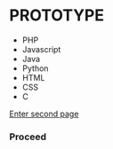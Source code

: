 <!DOCTYPE html>
<html>
     <head>
          <title> Namastay</title>
     </head>
  <body>
    <h1>  PROTOTYPE</h1>
       <ul>
            <li>PHP</li>
            <li>Javascript</li>
            <li>Java</li>
            <li>Python</li>
            <li>HTML</li>
            <li>CSS</li>
            <li>C</li>
       </ul>
       <a href="https://beastx889.github.io/Prototype1/"> Enter second page </a>
       <h3> Proceed</h3>
  </body>
</html>
